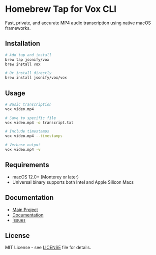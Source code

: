 # Homebrew Tap for Vox CLI

Fast, private, and accurate MP4 audio transcription using native macOS frameworks.

## Installation

```bash
# Add tap and install
brew tap jsonify/vox
brew install vox

# Or install directly
brew install jsonify/vox/vox
```

## Usage

```bash
# Basic transcription
vox video.mp4

# Save to specific file
vox video.mp4 -o transcript.txt

# Include timestamps
vox video.mp4 --timestamps

# Verbose output
vox video.mp4 -v
```

## Requirements

- macOS 12.0+ (Monterey or later)
- Universal binary supports both Intel and Apple Silicon Macs

## Documentation

- [Main Project](https://github.com/jsonify/vox)
- [Documentation](https://github.com/jsonify/vox/tree/main/docs)
- [Issues](https://github.com/jsonify/vox/issues)

## License

MIT License - see [LICENSE](LICENSE) file for details.
